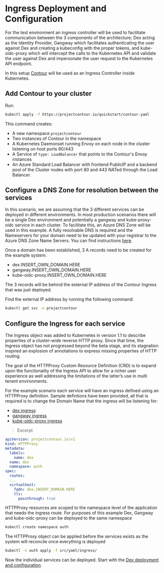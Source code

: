 # Ingress Deployment and Configuration

For the test environment an ingress controller will be used to facilitate communication between the 3 components of the architecture; Dex acting as the Identity Provider, Gangway which facilitates authenticating the user against Dex and creating a kubeconfig with the proper tokens, and kube-oidc-proxy which will intercept the calls to the Kubernetes API and validate the user against Dex and impersonate the user request to the Kubernetes API endpoint.

In this setup [Contour](https://projectcontour.io/) will be used as an Ingress Controller inside Kubernetes.

## Add Contour to your cluster

Run:

```bash
kubectl apply -f https://projectcontour.io/quickstart/contour.yaml
```

This command creates:

- A new namespace `projectcontour`
- Two instances of Contour in the namespace
- A Kubernetes Daemonset running Envoy on each node in the cluster listening on host ports 80/443
- A Service of `type: LoadBalancer` that points to the Contour's Envoy instances
- An Azure Standard Load Balancer with frontend PublicIP and a backend pool of the Cluster nodes with port 80 and 443 NATed through the Load Balancer.

## Configure a DNS Zone for resolution between the services

In this scenario, we are assuming that the 3 different services can be deployed in different environments. In most production scenarios there will be a single Dex environment and potentially a gangway and kube-proxy-oidc service in each cluster. To facilitate this, an Azure DNS Zone will be used in this example. A fully resolvable DNS is required and the Nameservers for your domain need to be updated with your registrar to the Azure DNS Zone Name Servers. You can find instructions [here](https://docs.microsoft.com/en-us/azure/dns/dns-delegate-domain-azure-dns).

Once a domain has been established, 3 A records need to be created for the example system.

- dex.INSERT_OWN_DOMAIN.HERE
- gangway.INSERT_OWN_DOMAIN.HERE
- kube-oidc-proxy.INSERT_OWN_DOMAIN.HERE

The 3 records will be behind the external IP address of the Contour Ingress that was just deployed.

Find the external IP address by running the following command:

```bash
kubectl get svc -n projectcontour
```

## Configure the Ingress for each service

The Ingress object was added to Kubernetes in version 1.1 to describe properties of a cluster-wide reverse HTTP proxy. Since that time, the Ingress object has not progressed beyond the beta stage, and its stagnation inspired an explosion of annotations to express missing properties of HTTP routing.

The goal of the HTTPProxy Custom Resource Definition (CRD) is to expand upon the functionality of the Ingress API to allow for a richer user experience as well addressing the limitations of the latter’s use in multi tenent environments.

For the example scenario each service will have an ingress defined using an HTTPProxy definition. Sample defintions have been provided, all that is required is to change the Domain Name that the ingress will be listening for:

- [dex ingress](../../src/yaml/ingress/dex-ingress.yaml)
- [gangway ingress](../../src/yaml/ingress/gwy-ingress.yaml)
- [kube-oidc-proxy ingress](../../src/yaml/ingress/kop-ingress.yaml)

>Excerpt

```yaml
apiVersion: projectcontour.io/v1
kind: HTTPProxy
metadata:
  labels:
    name: dex
  name: dex
  namespace: auth
spec:
  routes:
  ...
  virtualhost:
    fqdn: dex.INSERT_DOMAIN.HERE
    tls:
      passthrough: true
```

HTTPProxy resources are scoped to the namespace level of the application that needs the ingress route. For purposes of this example Dex, Gangway and kube-oidc-proxy can be deployed to the same namespace

```bash
kubectl create namespace auth
```

The HTTPProxy object can be applied before the services exists as the system will reconcile once everything is deployed

```bash
kubectl -n auth apply -f src/yaml/ingress/
```

Now the individual services can be deployed. Start with the [Dex deployment and configuration](../dex/README.md).
